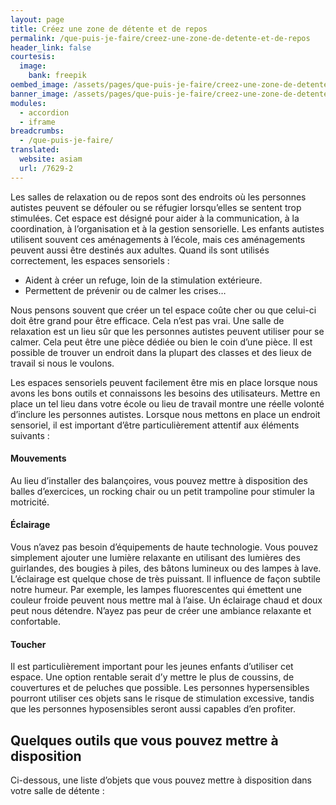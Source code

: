 ```yaml
---
layout: page
title: Créez une zone de détente et de repos
permalink: /que-puis-je-faire/creez-une-zone-de-detente-et-de-repos
header_link: false
courtesis:
  image:
    bank: freepik
oembed_image: /assets/pages/que-puis-je-faire/creez-une-zone-de-detente-et-de-repos/opengraph.jpg
banner_image: /assets/pages/que-puis-je-faire/creez-une-zone-de-detente-et-de-repos/banner.jpg
modules:
  - accordion
  - iframe
breadcrumbs:
  - /que-puis-je-faire/
translated:
  website: asiam
  url: /7629-2
---
```


Les salles de relaxation ou de repos sont des endroits où les personnes autistes peuvent se défouler ou se réfugier lorsqu’elles se sentent trop stimulées. Cet espace est désigné pour aider à la communication, à la coordination, à l’organisation et à la gestion sensorielle. Les enfants autistes utilisent souvent ces aménagements à l’école, mais ces aménagements peuvent aussi être destinés aux adultes. Quand ils sont utilisés correctement, les espaces sensoriels :

  - Aident à créer un refuge, loin de la stimulation extérieure.
  - Permettent de prévenir ou de calmer les crises…

Nous pensons souvent que créer un tel espace coûte cher ou que celui-ci doit être grand pour être efficace. Cela n’est pas vrai. Une salle de relaxation est un lieu sûr que les personnes autistes peuvent utiliser pour se calmer. Cela peut être une pièce dédiée ou bien le coin d’une pièce. Il est possible de trouver un endroit dans la plupart des classes et des lieux de travail si nous le voulons.

Les espaces sensoriels peuvent facilement être mis en place lorsque nous avons les bons outils et connaissons les besoins des utilisateurs. Mettre en place un tel lieu dans votre école ou lieu de travail montre une réelle volonté d’inclure les personnes autistes. Lorsque nous mettons en place un endroit sensoriel, il est important d’être particulièrement attentif aux éléments suivants&nbsp;:

<amp-accordion animate expand-single-section disable-session-states>
 <section expanded>
  <h4 class="n"><span></span>Mouvements</h4>
  <div>
<p>Au lieu d’installer des balançoires, vous pouvez mettre à disposition des balles d’exercices, un rocking chair ou un petit trampoline  pour stimuler la motricité.</p>
  </div>
 </section>
 <section>
  <h4 class="n"><span></span>Éclairage</h4>
  <div>
<p>Vous n’avez pas besoin d’équipements de haute technologie. Vous pouvez simplement ajouter une lumière relaxante en utilisant des lumières des guirlandes, des bougies à piles, des bâtons lumineux ou des lampes à lave. L’éclairage est quelque chose de très puissant. Il influence de façon subtile notre humeur. Par exemple, les lampes fluorescentes qui émettent une couleur froide peuvent nous mettre mal à l’aise. Un éclairage chaud et doux peut nous détendre. N’ayez pas peur de créer une ambiance relaxante et confortable.</p>
  </div>
 </section>
 <section>
  <h4 class="n"><span></span>Toucher</h4>
  <div>
<p>Il est particulièrement important pour les jeunes enfants d’utiliser cet espace. Une option rentable serait d’y mettre le plus de coussins, de couvertures et de peluches que possible. Les personnes hypersensibles pourront utiliser ces objets sans le risque de stimulation excessive, tandis que les personnes hyposensibles seront aussi capables d’en profiter.</p>
  </div>
 </section>
</amp-accordion>


## Quelques outils que vous pouvez mettre à disposition
Ci-dessous, une liste d’objets que vous pouvez mettre à disposition dans votre salle de détente&nbsp;:

<p class="center">
 <amp-iframe layout="responsive" width="800" height="800" sandbox="allow-scripts" src="/html/relaxation-room.html">
 </amp-iframe>
</p>
